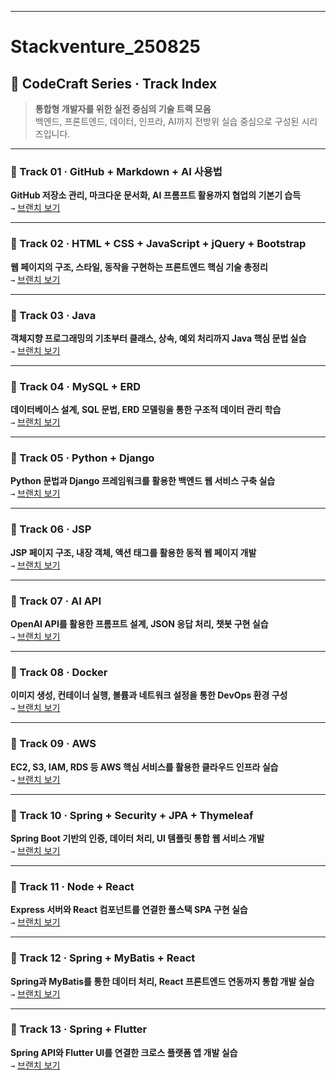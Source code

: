 <!-- _class: cover -->

--- 
# Stackventure_250825
## 📘 CodeCraft Series · Track Index

> <strong class="chapter-highlight">통합형 개발자를 위한 실전 중심의 기술 트랙 모음</strong>  
> 백엔드, 프론트엔드, 데이터, 인프라, AI까지 전방위 실습 중심으로 구성된 시리즈입니다.





---

### 🚀 Track 01 · GitHub + Markdown + AI 사용법  
**GitHub 저장소 관리, 마크다운 문서화, AI 프롬프트 활용까지 협업의 기본기 습득**  
`→` [브랜치 보기](https://github.com/sally03915/stackventure_250825/tree/track01-github-ai)

---

### 🚀 Track 02 · HTML + CSS + JavaScript + jQuery + Bootstrap  
**웹 페이지의 구조, 스타일, 동작을 구현하는 프론트엔드 핵심 기술 총정리**  
`→` [브랜치 보기](https://github.com/sally03915/stackventure_250825/tree/track02-html-css-js)

---

### 🚀 Track 03 · Java  
**객체지향 프로그래밍의 기초부터 클래스, 상속, 예외 처리까지 Java 핵심 문법 실습**  
`→` [브랜치 보기](https://github.com/sally03915/stackventure_250825/tree/track03-java)

---

### 🚀 Track 04 · MySQL + ERD  
**데이터베이스 설계, SQL 문법, ERD 모델링을 통한 구조적 데이터 관리 학습**  
`→` [브랜치 보기](https://github.com/sally03915/stackventure_250825/tree/track04-mysql-erd)

---

### 🚀 Track 05 · Python + Django  
**Python 문법과 Django 프레임워크를 활용한 백엔드 웹 서비스 구축 실습**  
`→` [브랜치 보기](https://github.com/sally03915/stackventure_250825/tree/track05-python-django)

---

### 🚀 Track 06 · JSP  
**JSP 페이지 구조, 내장 객체, 액션 태그를 활용한 동적 웹 페이지 개발**  
`→` [브랜치 보기](https://github.com/sally03915/stackventure_250825/tree/track06-jsp)

---

### 🚀 Track 07 · AI API  
**OpenAI API를 활용한 프롬프트 설계, JSON 응답 처리, 챗봇 구현 실습**  
`→` [브랜치 보기](https://github.com/sally03915/stackventure_250825/tree/track07-ai-api)

---

### 🚀 Track 08 · Docker  
**이미지 생성, 컨테이너 실행, 볼륨과 네트워크 설정을 통한 DevOps 환경 구성**  
`→` [브랜치 보기](https://github.com/sally03915/stackventure_250825/tree/track08-docker)

---

### 🚀 Track 09 · AWS  
**EC2, S3, IAM, RDS 등 AWS 핵심 서비스를 활용한 클라우드 인프라 실습**  
`→` [브랜치 보기](https://github.com/sally03915/stackventure_250825/tree/track09-aws)

---

### 🚀 Track 10 · Spring + Security + JPA + Thymeleaf  
**Spring Boot 기반의 인증, 데이터 처리, UI 템플릿 통합 웹 서비스 개발**  
`→` [브랜치 보기](https://github.com/sally03915/stackventure_250825/tree/track10-spring-jpa)

---

### 🚀 Track 11 · Node + React  
**Express 서버와 React 컴포넌트를 연결한 풀스택 SPA 구현 실습**  
`→` [브랜치 보기](https://github.com/sally03915/stackventure_250825/tree/track11-node-react)

---

### 🚀 Track 12 · Spring + MyBatis + React  
**Spring과 MyBatis를 통한 데이터 처리, React 프론트엔드 연동까지 통합 개발 실습**  
`→` [브랜치 보기](https://github.com/sally03915/stackventure_250825/tree/track12-spring-mybatis-react)

---

### 🚀 Track 13 · Spring + Flutter  
**Spring API와 Flutter UI를 연결한 크로스 플랫폼 앱 개발 실습**  
`→` [브랜치 보기](https://github.com/sally03915/stackventure_250825/tree/track13-spring-flutter)